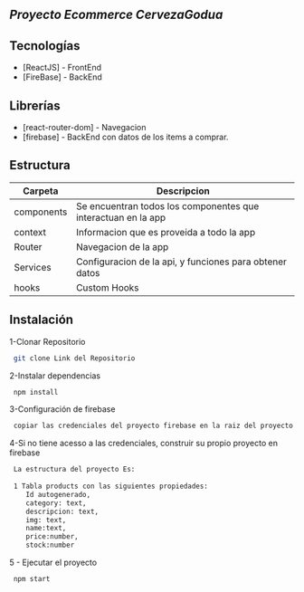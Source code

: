 ## _Proyecto Ecommerce CervezaGodua_


## Tecnologías

- [ReactJS] - FrontEnd
- [FireBase] - BackEnd

## Librerías

- [react-router-dom] - Navegacion
- [firebase] - BackEnd con datos de los items a comprar.

## Estructura

| Carpeta | Descripcion |
| ------ | ------ |
| components | Se encuentran todos los componentes que interactuan en la app |
| context | Informacion que es proveida a todo la app |
| Router | Navegacion de la app |
| Services | Configuracion de la api, y funciones para obtener datos  |
| hooks | Custom Hooks |


## Instalación

1-Clonar Repositorio

```sh
 git clone Link del Repositorio
```

2-Instalar dependencias

```sh
 npm install
```

3-Configuración de firebase

```sh
 copiar las credenciales del proyecto firebase en la raiz del proyecto con extension .env
```

4-Si no tiene acesso a las credenciales, construir su propio proyecto en firebase

```sh
 La estructura del proyecto Es:
 
 1 Tabla products con las siguientes propiedades:
    Id autogenerado,
    category: text,
    descripcion: text,
    img: text,
    name:text,
    price:number,
    stock:number
```
5 - Ejecutar el proyecto

```sh
 npm start
```
